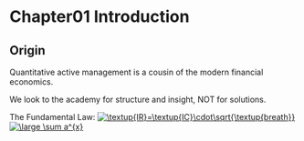 # Chapter01 Introduction

## Origin

Quantitative active management is a cousin of the modern financial economics.

We look to the academy for structure and insight, NOT for solutions.

The Fundamental Law:
<a href="https://www.codecogs.com/eqnedit.php?latex=\textup{IR}=\textup{IC}\cdot\sqrt{\textup{breath}}" target="_blank"><img src="https://latex.codecogs.com/gif.latex?\textup{IR}=\textup{IC}\cdot\sqrt{\textup{breath}}" title="\textup{IR}=\textup{IC}\cdot\sqrt{\textup{breath}}" /></a>
<a href="https://www.codecogs.com/eqnedit.php?latex=\inline&space;\dpi{150}&space;\large&space;\sum&space;a^{x}" target="_blank"><img src="https://latex.codecogs.com/gif.latex?\inline&space;\dpi{150}&space;\large&space;\sum&space;a^{x}" title="\large \sum a^{x}" /></a>



